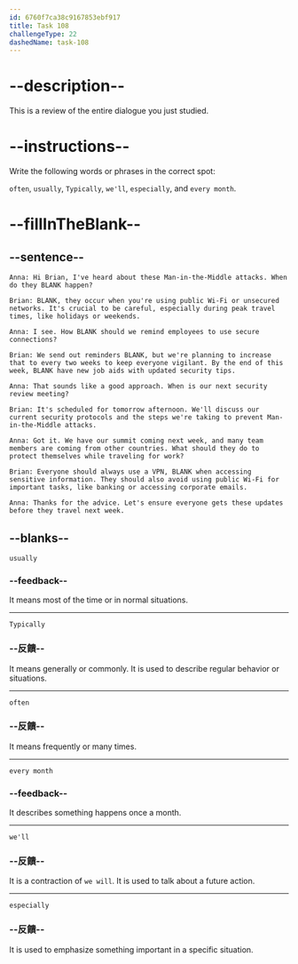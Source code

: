 ```yaml
---
id: 6760f7ca38c9167853ebf917
title: Task 108
challengeType: 22
dashedName: task-108
---
```


<!-- REVIEW -->

# --description--

This is a review of the entire dialogue you just studied.

# --instructions--

Write the following words or phrases in the correct spot:

`often`, `usually`, `Typically`,  `we'll`, `especially`, and `every month`.

# --fillInTheBlank--

## --sentence--

`Anna: Hi Brian, I've heard about these Man-in-the-Middle attacks. When do they BLANK happen?`

`Brian: BLANK, they occur when you're using public Wi-Fi or unsecured networks. It's crucial to be careful, especially during peak travel times, like holidays or weekends.`

`Anna: I see. How BLANK should we remind employees to use secure connections?`

`Brian: We send out reminders BLANK, but we're planning to increase that to every two weeks to keep everyone vigilant. By the end of this week, BLANK have new job aids with updated security tips.`

`Anna: That sounds like a good approach. When is our next security review meeting?`

`Brian: It's scheduled for tomorrow afternoon. We'll discuss our current security protocols and the steps we're taking to prevent Man-in-the-Middle attacks.`

`Anna: Got it. We have our summit coming next week, and many team members are coming from other countries. What should they do to protect themselves while traveling for work?`

`Brian: Everyone should always use a VPN, BLANK when accessing sensitive information. They should also avoid using public Wi-Fi for important tasks, like banking or accessing corporate emails.`

`Anna: Thanks for the advice. Let's ensure everyone gets these updates before they travel next week.`


## --blanks--

`usually`

### --feedback--

It means most of the time or in normal situations.

---

`Typically`

### --反饋--

It means generally or commonly. It is used to describe regular behavior or situations.

---

`often`

### --反饋--

It means frequently or many times.

---

`every month`

### --feedback--

It describes something happens once a month.

---

`we'll`

### --反饋--

It is a contraction of `we will`. It is used to talk about a future action.

---

`especially`

### --反饋--

It is used to emphasize something important in a specific situation.
